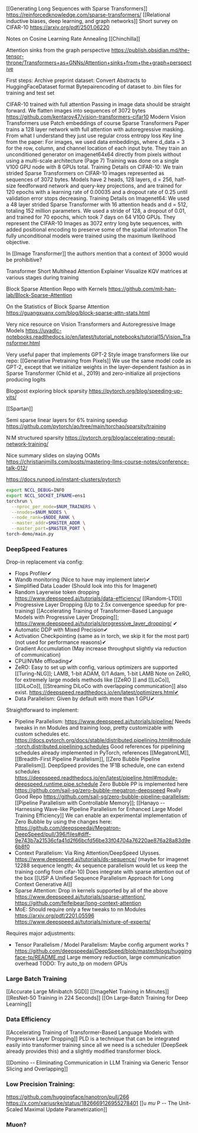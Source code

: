 [[Generating Long Sequences with Sparse Transformers]]
https://reinforcedknowledge.com/sparse-transformers/
[[Relational inductive biases, deep learning, and graph networks]]
Short survey on CIFAR-10 https://arxiv.org/pdf/2501.06220

Notes on Cosine Learning Rate Annealing [[Chinchilla]]

Attention sinks from the graph perspective
https://publish.obsidian.md/the-tensor-throne/Transformers+as+GNNs/Attention+sinks+from+the+graph+perspective


First steps: 
Archive preprint dataset: 
	Convert Abstracts to HuggingFaceDataset format
	Bytepairencoding of dataset to .bin files for training and test set

CIFAR-10 trained with full attention
	Passing in image data should be straight forward. 
	We flatten images into sequences of 3072 bytes
	https://github.com/kentaroy47/vision-transformers-cifar10
	Modern Vision Transformers use Patch embeddings of course
	Sparse Transformers Paper trains a 128 layer network with full attention with autoregressive masking. 
	From what I understand they just use regular cross entropy loss 
	Key line from the paper: 
		For images, we used data embeddings, where d_data = 3 for the row, column, and channel location of each input byte. 
	They train an unconditioned generator on imagenet64x64 directly from pixels without using a multi-scale architecture (Page 7)
	Training was done on a single V100 GPU node with 8 GPUs total.
	Training Details on CIFAR-10:
		We train strided Sparse Transformers on CIFAR-10 images represented as sequences of 3072 bytes. Models have 2	heads, 128 layers, d = 256, half-size feedforward network and query-key projections, and are trained for 120 epochs with a learning rate of 0.00035 and a dropout rate of 0.25 until validation error stops decreasing.
	Training Details on Imagenet64:
		We used a 48 layer strided Sparse Transformer with 16 attention heads and d = 512, totaling 152 million parameters. We used a stride of 128, a dropout of 0.01, and trained for 70 epochs, which took 7 days on 64 V100 GPUs.
	They represent the CIFAR-10 Images as 3072 entry long byte sequences, with added positional encoding to preserve some of the spatial information
	The fully unconditional models were trained using the maximum likelihood objective.

In [[Image Transformer]] the authors mention that a context of 3000 would be prohibitive? 


Transformer
	Short Multihead Attention Explainer
	Visualize KQV matrices at various stages during training

Block Sparse Attention Repo with Kernels
	https://github.com/mit-han-lab/Block-Sparse-Attention

On the Statistics of Block Sparse Attention
	https://guangxuanx.com/blog/block-sparse-attn-stats.html

Very nice resource on Vision Transformers and Autoregressive Image Models
	https://uvadlc-notebooks.readthedocs.io/en/latest/tutorial_notebooks/tutorial15/Vision_Transformer.html

Very useful paper that implements GPT-2 Style image transformers like our repo: 
	[[Generative Pretraining from Pixels]]
	We use the same model code as GPT-2, except that we initialize weights in the layer-dependent fashion as in Sparse Transformer (Child et al., 2019) and zero-initialize all projections producing logits

Blogpost exploring block sparsity
	https://pytorch.org/blog/speeding-up-vits/

[[Spartan]]

Semi sparse linear layers for 6% training speedup
	https://github.com/pytorch/ao/tree/main/torchao/sparsity/training

N:M structured sparsity
	https://pytorch.org/blog/accelerating-neural-network-training/

Nice summary slides on slaying OOMs
	https://christianjmills.com/posts/mastering-llms-course-notes/conference-talk-012/


https://docs.runpod.io/instant-clusters/pytorch
```bash
export NCCL_DEBUG=INFO
export NCCL_SOCKET_IFNAME=ens1
torchrun \
  --nproc_per_node=$NUM_TRAINERS \
  --nnodes=$NUM_NODES \
  --node_rank=$NODE_RANK \
  --master_addr=$MASTER_ADDR \
  --master_port=$MASTER_PORT \
torch-demo/main.py
```
### DeepSpeed Features

Drop-in replacement via config:
* Flops Profiler✔
* Wandb monitoring (Nice to have may implement later)✔
* Simplified Data Loader (Should look into this for Imagenet)
*  Random Layerwise token dropping https://www.deepspeed.ai/tutorials/data-efficiency/  [[Random-LTD]]
* Progressive Layer Dropping (Up to 2.5x convergence speedup for pre-training) [[Accelerating Training of Transformer-Based Language Models with Progressive Layer Dropping]]; https://www.deepspeed.ai/tutorials/progressive_layer_dropping/ ✔
* Automatic DDP with Mixed Precision✔
* Activation Checkpointing (same as in torch, we skip it for the most part) (not used for performance reasons)✔
* Gradient Accumulation (May increase throughput slightly via reduction of communication)
* CPU/NVMe offloading✔
* ZeRO: Easy to set up with config, various optimizers are supported [[Turing-NLG]]; LAMB, 1-bit ADAM, 0/1 Adam, 1-bit LAMB Note on ZeRO, for extremely large models methods like [[ZeRO ]] and [[LoCo]], [[DiLoCo]], [[Streaming DiLoCo with overlapping communication]] also exist. https://deepspeed.readthedocs.io/en/latest/optimizers.html✔ 
* Data Parallelism: Given by default with more than 1 GPU✔

Straightforward to implement:
* Pipeline Parallelism: https://www.deepspeed.ai/tutorials/pipeline/ Needs tweaks in nn Modules and training loop, pretty customizable with custom schedules etc. https://docs.pytorch.org/docs/stable/distributed.pipelining.html#module-torch.distributed.pipelining.schedules Good references for pipelining schedules already implemented in PyTorch, references [[MegatronLM]], [[Breadth-First Pipeline Parallelism]], [[Zero Bubble Pipeline Parallelism]]. DeepSpeed provides the 1F1B schedule, one can extend schedules https://deepspeed.readthedocs.io/en/latest/pipeline.html#module-deepspeed.runtime.pipe.schedule Zero Bubble PP is implemented here https://github.com/sail-sg/zero-bubble-megatron-deepspeed Really Good Repo https://github.com/sail-sg/zero-bubble-pipeline-parallelism; [[Pipeline Parallelism with Controllable Memory]]; [[Hanayo -- Harnessing Wave-like Pipeline Parallelism for Enhanced Large Model Training Efficiency]] We can enable an experimental implementation of Zero Bubble by using the changes here: https://github.com/deepspeedai/Megatron-DeepSpeed/pull/396/files#diff-9e743b7a21536cfa41d2f66bcfd56be33f04704a76220ae876a28a83d9e6b8f0
* Context Parallelism: Via Ring Attention/DeepSpeed Ulysses. https://www.deepspeed.ai/tutorials/ds-sequence/ (maybe for imagenet 12288 sequence length; 4x sequence parallelism would let us keep the training config from cifar-10) Does integrate with sparse attention out of the box [[USP A Unified Sequence Parallelism Approach for Long Context Generative AI]]
* Sparse Attention: Drop in kernels supported by all of the above https://www.deepspeed.ai/tutorials/sparse-attention/, https://github.com/feifeibear/long-context-attention
* MoE: Should require only a few tweaks to nn Modules  https://arxiv.org/pdf/2201.05596 https://www.deepspeed.ai/tutorials/mixture-of-experts/

Requires major adjustments:
* Tensor Parallelism / Model Parallelism: Maybe config argument works ? https://github.com/deepspeedai/DeepSpeed/blob/master/blogs/huggingface-tp/README.md Large memory reduction, large communication overhead TODO: Try auto_tp on modern GPUs

### Large Batch Training

[[Accurate Large Minibatch SGD]]
[[ImageNet Training in Minutes]]
[[ResNet-50 Training in 224 Seconds]]
[[On Large-Batch Training for Deep Learning]]

### Data Efficiency
[[Accelerating Training of Transformer-Based Language Models with Progressive Layer Dropping]]
PLD is a technique that can be integrated easily into transformer training since all we need is a scheduler (DeepSeek already provides this) and a slightly modified transformer block. 

[[Domino -- Eliminating Communication in LLM Training via Generic Tensor Slicing and Overlapping]]

### Low Precision Training: 
https://github.com/huggingface/nanotron/pull/266
https://x.com/xariusrke/status/1826669126955278401
[[u $mu$ P -- The Unit-Scaled Maximal Update Parametrization]]


### Muon? 
